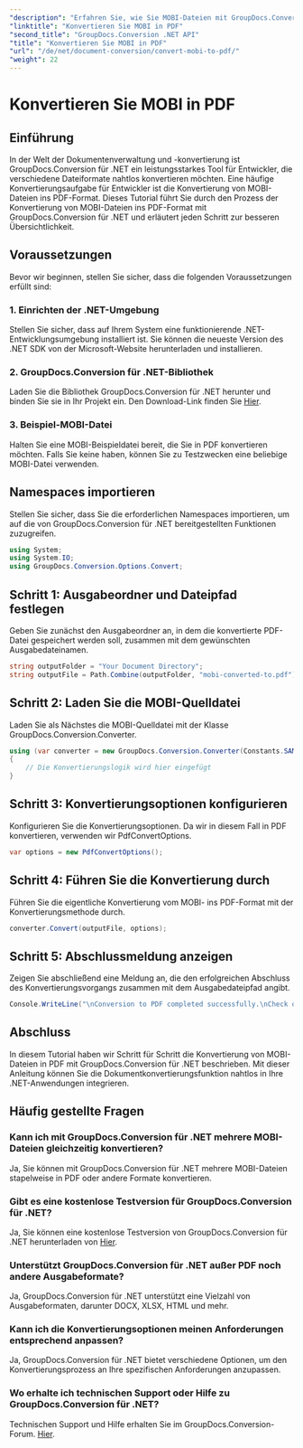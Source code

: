 ```yaml
---
"description": "Erfahren Sie, wie Sie MOBI-Dateien mit GroupDocs.Conversion für .NET mühelos in PDF konvertieren. Folgen Sie unserer Schritt-für-Schritt-Anleitung."
"linktitle": "Konvertieren Sie MOBI in PDF"
"second_title": "GroupDocs.Conversion .NET API"
"title": "Konvertieren Sie MOBI in PDF"
"url": "/de/net/document-conversion/convert-mobi-to-pdf/"
"weight": 22
---
```


# Konvertieren Sie MOBI in PDF

## Einführung
In der Welt der Dokumentenverwaltung und -konvertierung ist GroupDocs.Conversion für .NET ein leistungsstarkes Tool für Entwickler, die verschiedene Dateiformate nahtlos konvertieren möchten. Eine häufige Konvertierungsaufgabe für Entwickler ist die Konvertierung von MOBI-Dateien ins PDF-Format. Dieses Tutorial führt Sie durch den Prozess der Konvertierung von MOBI-Dateien ins PDF-Format mit GroupDocs.Conversion für .NET und erläutert jeden Schritt zur besseren Übersichtlichkeit.
## Voraussetzungen
Bevor wir beginnen, stellen Sie sicher, dass die folgenden Voraussetzungen erfüllt sind:
### 1. Einrichten der .NET-Umgebung
Stellen Sie sicher, dass auf Ihrem System eine funktionierende .NET-Entwicklungsumgebung installiert ist. Sie können die neueste Version des .NET SDK von der Microsoft-Website herunterladen und installieren.
### 2. GroupDocs.Conversion für .NET-Bibliothek
Laden Sie die Bibliothek GroupDocs.Conversion für .NET herunter und binden Sie sie in Ihr Projekt ein. Den Download-Link finden Sie [Hier](https://releases.groupdocs.com/conversion/net/).
### 3. Beispiel-MOBI-Datei
Halten Sie eine MOBI-Beispieldatei bereit, die Sie in PDF konvertieren möchten. Falls Sie keine haben, können Sie zu Testzwecken eine beliebige MOBI-Datei verwenden.

## Namespaces importieren
Stellen Sie sicher, dass Sie die erforderlichen Namespaces importieren, um auf die von GroupDocs.Conversion für .NET bereitgestellten Funktionen zuzugreifen.
```csharp
using System;
using System.IO;
using GroupDocs.Conversion.Options.Convert;
```
## Schritt 1: Ausgabeordner und Dateipfad festlegen
Geben Sie zunächst den Ausgabeordner an, in dem die konvertierte PDF-Datei gespeichert werden soll, zusammen mit dem gewünschten Ausgabedateinamen.
```csharp
string outputFolder = "Your Document Directory";
string outputFile = Path.Combine(outputFolder, "mobi-converted-to.pdf");
```
## Schritt 2: Laden Sie die MOBI-Quelldatei
Laden Sie als Nächstes die MOBI-Quelldatei mit der Klasse GroupDocs.Conversion.Converter.
```csharp
using (var converter = new GroupDocs.Conversion.Converter(Constants.SAMPLE_MOBI))
{
    // Die Konvertierungslogik wird hier eingefügt
}
```
## Schritt 3: Konvertierungsoptionen konfigurieren
Konfigurieren Sie die Konvertierungsoptionen. Da wir in diesem Fall in PDF konvertieren, verwenden wir PdfConvertOptions.
```csharp
var options = new PdfConvertOptions();
```
## Schritt 4: Führen Sie die Konvertierung durch
Führen Sie die eigentliche Konvertierung vom MOBI- ins PDF-Format mit der Konvertierungsmethode durch.
```csharp
converter.Convert(outputFile, options);
```
## Schritt 5: Abschlussmeldung anzeigen
Zeigen Sie abschließend eine Meldung an, die den erfolgreichen Abschluss des Konvertierungsvorgangs zusammen mit dem Ausgabedateipfad angibt.
```csharp
Console.WriteLine("\nConversion to PDF completed successfully.\nCheck output in {0}", outputFolder);
```

## Abschluss
In diesem Tutorial haben wir Schritt für Schritt die Konvertierung von MOBI-Dateien in PDF mit GroupDocs.Conversion für .NET beschrieben. Mit dieser Anleitung können Sie die Dokumentkonvertierungsfunktion nahtlos in Ihre .NET-Anwendungen integrieren.
## Häufig gestellte Fragen
### Kann ich mit GroupDocs.Conversion für .NET mehrere MOBI-Dateien gleichzeitig konvertieren?
Ja, Sie können mit GroupDocs.Conversion für .NET mehrere MOBI-Dateien stapelweise in PDF oder andere Formate konvertieren.
### Gibt es eine kostenlose Testversion für GroupDocs.Conversion für .NET?
Ja, Sie können eine kostenlose Testversion von GroupDocs.Conversion für .NET herunterladen von [Hier](https://releases.groupdocs.com/).
### Unterstützt GroupDocs.Conversion für .NET außer PDF noch andere Ausgabeformate?
Ja, GroupDocs.Conversion für .NET unterstützt eine Vielzahl von Ausgabeformaten, darunter DOCX, XLSX, HTML und mehr.
### Kann ich die Konvertierungsoptionen meinen Anforderungen entsprechend anpassen?
Ja, GroupDocs.Conversion für .NET bietet verschiedene Optionen, um den Konvertierungsprozess an Ihre spezifischen Anforderungen anzupassen.
### Wo erhalte ich technischen Support oder Hilfe zu GroupDocs.Conversion für .NET?
Technischen Support und Hilfe erhalten Sie im GroupDocs.Conversion-Forum. [Hier](https://forum.groupdocs.com/c/conversion/11).